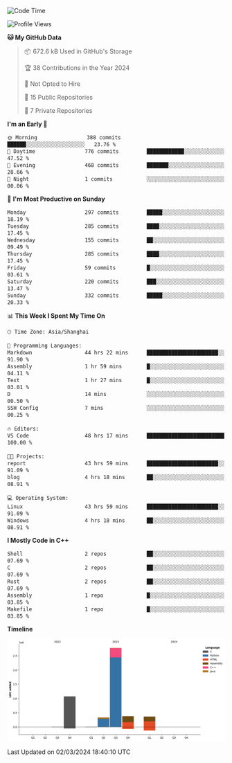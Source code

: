 <!--
**Salvely/Salvely** is a ✨ _special_ ✨ repository because its `README.md` (this file) appears on your GitHub profile.

Here are some ideas to get you started:

- 🔭 I’m currently working on ...
- 🌱 I’m currently learning ...
- 👯 I’m looking to collaborate on ...
- 🤔 I’m looking for help with ...
- 💬 Ask me about ...
- 📫 How to reach me: ...
- 😄 Pronouns: ...
- ⚡ Fun fact: ...
-->

<!--START_SECTION:waka-->
![Code Time](http://img.shields.io/badge/Code%20Time-535%20hrs%2025%20mins-blue)

![Profile Views](http://img.shields.io/badge/Profile%20Views-45-blue)

**🐱 My GitHub Data** 

> 📦 672.6 kB Used in GitHub's Storage 
 > 
> 🏆 38 Contributions in the Year 2024
 > 
> 🚫 Not Opted to Hire
 > 
> 📜 15 Public Repositories 
 > 
> 🔑 7 Private Repositories 
 > 
**I'm an Early 🐤** 

```text
🌞 Morning                388 commits         ██████░░░░░░░░░░░░░░░░░░░   23.76 % 
🌆 Daytime                776 commits         ████████████░░░░░░░░░░░░░   47.52 % 
🌃 Evening                468 commits         ███████░░░░░░░░░░░░░░░░░░   28.66 % 
🌙 Night                  1 commits           ░░░░░░░░░░░░░░░░░░░░░░░░░   00.06 % 
```
📅 **I'm Most Productive on Sunday** 

```text
Monday                   297 commits         █████░░░░░░░░░░░░░░░░░░░░   18.19 % 
Tuesday                  285 commits         ████░░░░░░░░░░░░░░░░░░░░░   17.45 % 
Wednesday                155 commits         ██░░░░░░░░░░░░░░░░░░░░░░░   09.49 % 
Thursday                 285 commits         ████░░░░░░░░░░░░░░░░░░░░░   17.45 % 
Friday                   59 commits          █░░░░░░░░░░░░░░░░░░░░░░░░   03.61 % 
Saturday                 220 commits         ███░░░░░░░░░░░░░░░░░░░░░░   13.47 % 
Sunday                   332 commits         █████░░░░░░░░░░░░░░░░░░░░   20.33 % 
```


📊 **This Week I Spent My Time On** 

```text
🕑︎ Time Zone: Asia/Shanghai

💬 Programming Languages: 
Markdown                 44 hrs 22 mins      ███████████████████████░░   91.90 % 
Assembly                 1 hr 59 mins        █░░░░░░░░░░░░░░░░░░░░░░░░   04.11 % 
Text                     1 hr 27 mins        █░░░░░░░░░░░░░░░░░░░░░░░░   03.01 % 
D                        14 mins             ░░░░░░░░░░░░░░░░░░░░░░░░░   00.50 % 
SSH Config               7 mins              ░░░░░░░░░░░░░░░░░░░░░░░░░   00.25 % 

🔥 Editors: 
VS Code                  48 hrs 17 mins      █████████████████████████   100.00 % 

🐱‍💻 Projects: 
report                   43 hrs 59 mins      ███████████████████████░░   91.09 % 
blog                     4 hrs 18 mins       ██░░░░░░░░░░░░░░░░░░░░░░░   08.91 % 

💻 Operating System: 
Linux                    43 hrs 59 mins      ███████████████████████░░   91.09 % 
Windows                  4 hrs 18 mins       ██░░░░░░░░░░░░░░░░░░░░░░░   08.91 % 
```

**I Mostly Code in C++** 

```text
Shell                    2 repos             ██░░░░░░░░░░░░░░░░░░░░░░░   07.69 % 
C                        2 repos             ██░░░░░░░░░░░░░░░░░░░░░░░   07.69 % 
Rust                     2 repos             ██░░░░░░░░░░░░░░░░░░░░░░░   07.69 % 
Assembly                 1 repo              █░░░░░░░░░░░░░░░░░░░░░░░░   03.85 % 
Makefile                 1 repo              █░░░░░░░░░░░░░░░░░░░░░░░░   03.85 % 
```



**Timeline**

![Lines of Code chart](https://raw.githubusercontent.com/Salvely/Salvely/main/assets/bar_graph.png)


 Last Updated on 02/03/2024 18:40:10 UTC
<!--END_SECTION:waka-->
<!-- ### [![Typing SVG](https://readme-typing-svg.demolab.com?font=JetBrains+Mono&size=22&pause=1000&width=435&height=70&lines=Hi!+I'm+Wen+Gao.+Nice+to+see+you!)](https://git.io/typing-svg)

[![Salvely's GitHub stats](https://github-readme-stats.vercel.app/api?username=Salvely&count_private=true&show_icons=true&theme=buefy&include_all_commits=true)](https://github.com/anuraghazr/github-readme-stats)
[![Top Langs](https://github-readme-stats.vercel.app/api/top-langs/?username=Salvely)](https://github.com/anuraghazr/github-readme-stats)


![Leetcode Stats](https://leetcard.jacoblin.cool/Salvely?theme=wtf&font=Kameron&ext=activity&show_rank=true)

![](https://komarev.com/ghpvc/?username=Salvely)
-->
